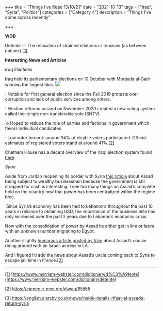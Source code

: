 +++
title = "Things I’ve Read 13/10/21"
date = "2021-10-13"
tags = ["Iraq", "Syria", "Politics"]
categories = ["Category 4"]
description = "Things I've come across recently"

+++

**WOD** 

 Detente — The relaxation of strained relations or tensions (as between nations).[[1\]](#_ftn1)

**Interesting News and Articles**

 *Iraq Elections*

Iraq held its parliamentary elections on 10 October with Moqtada al-Sadr winning the largest bloc. ![](https://i.imgur.com/v0ZFVp1.png)

·     Notable for first general election since the Fall 2019 protests over corruption and lack of public services among others.

·     Election reforms passed on November 2020 created a new voting system called the: single non-transferable vote (SNTV). 

​				o  Hoped to reduce the role of parties and factions in government which 				favors individual candidates. 

·     Low voter turnout: around 34% of eligible voters participated. Official estimates of registered voters stand at around 41%.[[2\]](#_ftn2) 

Chatham House has a decent overview of the Iraqi election system found [here](https://www.chathamhouse.org/2021/10/iraqs-electoral-system).

*Syria*

Aside from Jordan reopening its border with Syria [this article]( https://english.enabbaladi.net/archives/2021/10/who-really-controls-the-syrian-economy-the-syrian-regime-or-its-loyal-businessmen/) about Assad being subject to wealthy businessmen because the government is still strapped for cash is interesting. I see too many things on Assad’s complete hold on the country now that power has been centralized within the regime bloc. 

​      Since Syria’s economy has been tied to Lebanon’s throughout the past 10 years in reliance to obtaining USD, the importance of the business elite has only increased over the past 2 years due to Lebanon’s economic crisis. 

Now with the consolidation of power by Assad its either get in line or leave with an unknown number migrating to Egypt. 

Another slightly [humorous article posted by Vice](https://www.vice.com/en/article/7kv5kb/bashar-al-assads-playboy-cousin-ali-makhlouf-spotted-driving-dollar300k-ferrari-in-beverly-hills) about Assad’s cousin riding around with an Israeli actress in LA. 

And I figured I’d add the news about Assad’s uncle coming back to Syria to escape jail time in France.[[3\]](#_ftn3)

 



------

[[1\]](#_ftnref1) [https://www.merriam-webster.com/dictionary/d%C3%A9tente](https://www.merriam-webster.com/dictionary/détente)

[[2\]](#_ftnref2) https://carnegie-mec.org/diwan/85555

[[3\]](#_ftnref3) https://english.alaraby.co.uk/news/inside-details-rifaat-al-assads-return-syria